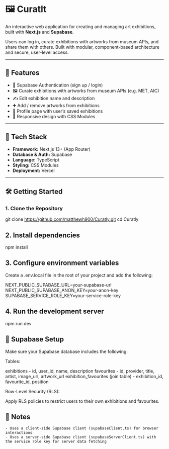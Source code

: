 # 🖼️ Curatlt

An interactive web application for creating and managing art exhibitions, built with **Next.js** and **Supabase**.

Users can log in, curate exhibitions with artworks from museum APIs, and share them with others. Built with modular, component-based architecture and secure, user-level access.

---

## 🚀 Features

- 🔐 Supabase Authentication (sign up / login)
- 🖼️ Curate exhibitions with artworks from museum APIs (e.g. MET, AIC)
- ✍️ Edit exhibition name and description
- ➕ Add / remove artworks from exhibitions
- 👤 Profile page with user’s saved exhibitions
- 📱 Responsive design with CSS Modules

---

## 🧱 Tech Stack

- **Framework:** Next.js 13+ (App Router)
- **Database & Auth:** Supabase
- **Language:** TypeScript
- **Styling:** CSS Modules
- **Deployment:** Vercel

---

## 🛠️ Getting Started

### 1. Clone the Repository

git clone https://github.com/matthewh900/Curatly.git
cd Curatly

## 2. Install dependencies

npm install

## 3. Configure environment variables

Create a .env.local file in the root of your project and add the following:

NEXT_PUBLIC_SUPABASE_URL=your-supabase-url
NEXT_PUBLIC_SUPABASE_ANON_KEY=your-anon-key
SUPABASE_SERVICE_ROLE_KEY=your-service-role-key

## 4. Run the development server

npm run dev

## 🔐 Supabase Setup

Make sure your Supabase database includes the following:

Tables:

exhibitions - id, user_id, name, description
favourites - id, provider, title, artist, image_url, artwork_url
exhibition_favourites (join table) - exhibition_id, favourite_id, position

Row-Level Security (RLS):

Apply RLS policies to restrict users to their own exhibitions and favourites.

## 📌 Notes

    - Uses a client-side Supabase client (supabaseClient.ts) for browser interactions
    - Uses a server-side Supabase client (supabaseServerClient.ts) with the service role key for server data fetching
